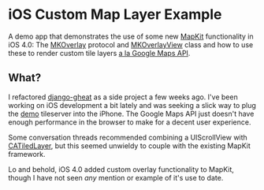 # iOS Custom Map Layer Example #

A demo app that demonstrates the use of some new [MapKit][mkdoc] functionality in iOS 4.0:
The [MKOverlay][mkoverlay] protocol and [MKOverlayView][mkoverlayview] class and how
to use these to render custom tile layers [a la Google Maps API][imagemaptype].

[mkdoc]: https://developer.apple.com/iphone/library/documentation/MapKit/Reference/MapKit_Framework_Reference/
[mkoverlay]: https://developer.apple.com/iphone/library/documentation/MapKit/Reference/MKOverlay_protocol/Reference/Reference.html
[mkoverlayview]: https://developer.apple.com/iphone/library/documentation/MapKit/Reference/MKOverlayView_class/Reference/Reference.html
[imagemaptype]: https://code.google.com/apis/maps/documentation/javascript/maptypes.html#ImageMapTypes

## What? ##

I refactored [django-gheat](http://github.com/mtigas/django-gheat) as a side project a few
weeks ago. I've been working on iOS development a bit lately and was seeking a slick way to
plug the [demo](http://gheat.miketigas.com/) tileserver into the iPhone. The Google Maps API
just doesn't have enough performance in the browser to make for a decent user experience.

Some conversation threads recommended combining a UIScrollView with [CATiledLayer][catiledlayer],
but this seemed unwieldy to couple with the existing MapKit framework.

Lo and behold, iOS 4.0 added custom overlay functionality to MapKit, though I have not seen *any*
mention or example of it's use to date.

[catiledlayer]: https://developer.apple.com/mac/library/documentation/GraphicsImaging/Reference/CATiledLayer_class/Introduction/Introduction.html